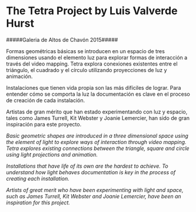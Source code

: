 # The Tetra Project by Luis Valverde Hurst #
#####Galeria de Altos de Chavón 2015#####

Formas geométricas básicas se introducen en un espacio de tres dimensiones usando el elemento luz para explorar formas de interacción a través del video mapping. Tetra explora conexiones existentes entre el triángulo, el cuadrado y el círculo utilizando proyecciones de luz y animación.

Instalaciones que tienen vida propia son las más difíciles de lograr. Para entender cómo se comporta la luz la documentación es clave en el proceso de creación de cada instalación.

Artistas de gran mérito que han estado experimentando con luz y espacio, tales como James Turrell, Kit Webster y Joanie Lemercier, han sido de gran inspiración para este proyecto.

*Basic geometric shapes are introduced in a three dimensional space using the element of light to explore ways of interaction through video mapping. Tetra explores existing connections between the triangle, square and circle using light projections and animation.*

*Installations that have life of its own are the hardest to achieve. To understand how light behaves documentation is key in the process of creating each installation.*

*Artists of great merit who have been experimenting with light and space, such as James Turrell, Kit Webster and Joanie Lemercier, have been an inspiration for this project.*

